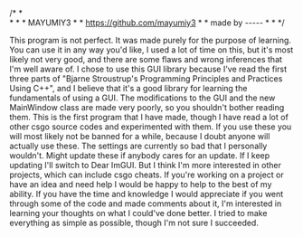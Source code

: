 /*															*\
	*													*
	*					MAYUMIY3						*
	*  			https://github.com/mayumiy3				*
	*				  made by -----						*
\*															*/

This program is not perfect. It was made purely for the purpose of learning.
You can use it in any way you'd like, I used a lot of time on this, but it's 
most likely not very good, and there are some flaws and wrong inferences that I'm well aware of.
I chose to use this GUI library because I've read the first three parts of 
"Bjarne Stroustrup's Programming Principles and Practices Using C++", and
I believe that it's a good library for learning the fundamentals of using a GUI.
The modifications to the GUI and the new MainWindow class are made very poorly, so you shouldn't bother reading them.
This is the first program that I have made, though I have read a lot of other csgo
source codes and experimented with them. If you use these you will most likely not be banned for a while, 
because I doubt anyone will actually use these. The settings are currently so bad that I personally wouldn't. 
Might update these if anybody cares for an update. If I keep updating I'll switch to Dear ImGUI. 
But I think I'm more interested in other projects, which can include csgo cheats. 
If you're working on a project or have an idea and need help I would be happy to help to the best of my ability.
If you have the time and knowledge I would appreciate if you went through some of the code and
made comments about it, I'm interested in learning your thoughts on what I could've done better.
I tried to make everything as simple as possible, though I'm not sure I succeeded.